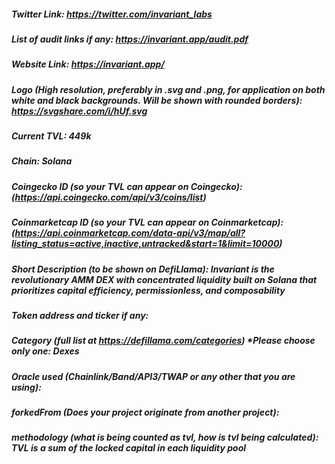 ##### Twitter Link: https://twitter.com/invariant_labs

##### List of audit links if any: https://invariant.app/audit.pdf

##### Website Link: https://invariant.app/

##### Logo (High resolution, preferably in .svg and .png, for application on both white and black backgrounds. Will be shown with rounded borders): https://svgshare.com/i/hUf.svg

##### Current TVL: 449k

##### Chain: Solana

##### Coingecko ID (so your TVL can appear on Coingecko): (https://api.coingecko.com/api/v3/coins/list)

##### Coinmarketcap ID (so your TVL can appear on Coinmarketcap): (https://api.coinmarketcap.com/data-api/v3/map/all?listing_status=active,inactive,untracked&start=1&limit=10000)

##### Short Description (to be shown on DefiLlama): Invariant is the revolutionary AMM DEX with concentrated liquidity built on Solana that prioritizes capital efficiency, permissionless, and composability

##### Token address and ticker if any:

##### Category (full list at https://defillama.com/categories) \*Please choose only one: Dexes

##### Oracle used (Chainlink/Band/API3/TWAP or any other that you are using):

##### forkedFrom (Does your project originate from another project):

##### methodology (what is being counted as tvl, how is tvl being calculated): TVL is a sum of the locked capital in each liquidity pool
